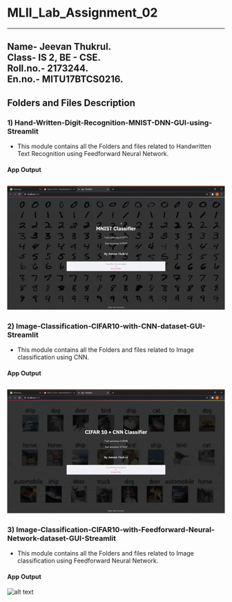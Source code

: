 # MLII_Lab_Assignment_02
---
**Name- Jeevan Thukrul.** <br/>
**Class- IS 2, BE - CSE.**<br/>
**Roll.no.- 2173244.**<br/>
**En.no.- MITU17BTCS0216.**<br/>
---

## Folders and Files Description

### 1) Hand-Written-Digit-Recognition-MNIST-DNN-GUI-using-Streamlit
- This module contains all the Folders and files related to Handwritten Text Recognition using Feedforward Neural Network.
#### App Output
![alt text](https://github.com/Jeevan-Thukrul/Hand-Written-Digit-Recognition-MNIST-DNN-GUI-using-Streamlit/blob/edf0b82312d577c12a79a6f334fdb530fd1583a5/Output/2173244_MNIST_DNN.gif)
---

### 2) Image-Classification-CIFAR10-with-CNN-dataset-GUI-Streamlit
- This module contains all the Folders and files related to Image classification using CNN.
#### App Output
![alt text](https://github.com/Jeevan-Thukrul/Image-Classification-CIFAR10-with-CNN-dataset-GUI-Streamlit/blob/master/Output/2173244_CIFAR10_CNN.gif)
---

### 3) Image-Classification-CIFAR10-with-Feedforward-Neural-Network-dataset-GUI-Streamlit
- This module contains all the Folders and files related to Image classification using Feedforward Neural Network.
#### App Output
![alt text](https://github.com/Jeevan-Thukrul/Image-Classification-CIFAR10-with-Feedforward-Neural-Network-dataset-GUI-Streamlit/blob/master/Output/2173244_CIFAR10_DNN.gif)
